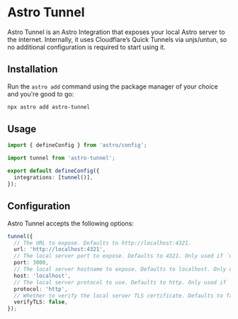 # Astro Tunnel

Astro Tunnel is an Astro Integration that exposes your local Astro server to the internet. Internally, it uses Cloudflare’s Quick Tunnels via unjs/untun, so no additional configuration is required to start using it.

## Installation

Run the `astro add` command using the package manager of your choice and you're good to go:

```sh
npx astro add astro-tunnel
```

## Usage

```ts
import { defineConfig } from 'astro/config';

import tunnel from 'astro-tunnel';

export default defineConfig({
  integrations: [tunnel()],
});
```

## Configuration

Astro Tunnel accepts the following options:

```ts
tunnel({
  // The URL to expose. Defaults to http://localhost:4321.
  url: 'http://localhost:4321',
  // The local server port to expose. Defaults to 4321. Only used if `url` is not set.
  port: 3000,
  // The local server hostname to expose. Defaults to localhost. Only used if `url` is not set.
  host: 'localhost',
  // The local server protocol to use. Defaults to http. Only used if `url` is not set.
  protocol: 'http',
  // Whether to verify the local server TLS certificate. Defaults to false.
  verifyTLS: false,
});
```
